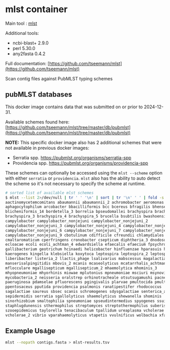 # mlst container

Main tool : [mlst](https://github.com/tseemann/mlst)

Additional tools:

- ncbi-blast+ 2.9.0
- perl 5.30.0
- any2fasta 0.4.2

Full documentation: [https://github.com/tseemann/mlst](https://github.com/tseemann/mlst)

Scan contig files against PubMLST typing schemes

## pubMLST databases

This docker image contains data that was submitted on or prior to 2024-12-31.

Available schemes found here: [https://github.com/tseemann/mlst/tree/master/db/pubmlst](https://github.com/tseemann/mlst/tree/master/db/pubmlst)

__NOTE:__ This specific docker image also has 2 additional schemes that were not available in previous docker images:

- Serratia spp. https://pubmlst.org/organisms/serratia-spp
- Providencia spp. https://pubmlst.org/organisms/providencia-spp

These schemes can optionally be accessed using the `mlst --scheme` option with either `serratia` or `providencia`. `mlst` also has the ability to auto detect the scheme so it's not necessary to specify the scheme at runtime.

```bash
# sorted list of available mlst schemes
$ mlst --list 2>/dev/null | tr ' ' '\n' | sort | tr '\n' ' ' | fold -s -w80
aactinomycetemcomitans abaumannii abaumannii_2 achromobacter aeromonas 
aphagocytophilum arcobacter bbacilliformis bcc bcereus bfragilis bhenselae 
blicheniformis_14 bordetella_3 borrelia bpseudomallei brachyspira brachyspira_2 
brachyspira_3 brachyspira_4 brachyspira_5 brucella bsubtilis bwashoensis 
campylobacter campylobacter_nonjejuni campylobacter_nonjejuni_2 
campylobacter_nonjejuni_3 campylobacter_nonjejuni_4 campylobacter_nonjejuni_5 
campylobacter_nonjejuni_6 campylobacter_nonjejuni_7 campylobacter_nonjejuni_8 
campylobacter_nonjejuni_9 cbotulinum cdifficile cfreundii chlamydiales 
cmaltaromaticum cperfringens cronobacter csepticum diphtheria_3 dnodosus 
ecloacae ecoli ecoli_achtman_4 edwardsiella efaecalis efaecium fpsychrophilum 
gallibacterium geotrichum hcinaedi helicobacter hinfluenzae hparasuis hsuis 
kaerogenes kingella klebsiella koxytoca leptospira leptospira_2 leptospira_3 
liberibacter listeria_2 llactis_phage lsalivarius mabscessus magalactiae 
manserisalpingitidis mbovis_2 mcanis mcaseolyticus mcatarrhalis_achtman_6 
mflocculare mgallisepticum mgallisepticum_2 mhaemolytica mhominis_3 
mhyopneumoniae mhyorhinis miowae mplutonius mpneumoniae msciuri msynoviae 
mycobacteria_2 neisseria oralstrep orhinotracheale otsutsugamushi pacnes_3 
paeruginosa pdamselae pfluorescens pgingivalis plarvae pmultocida pmultocida_2 
ppentosaceus pputida providencia psalmonis ranatipestifer rhodococcus 
sagalactiae saureus sbsec scanis schromogenes sdysgalactiae senterica_achtman_2 
sepidermidis serratia sgallolyticus shaemolyticus shewanella shominis 
sinorhizobium smaltophilia spneumoniae spseudintermedius spyogenes ssuis 
staphlugdunensis sthermophilus streptomyces streptothermophilus suberis 
szooepidemicus taylorella tenacibaculum tpallidum ureaplasma vcholerae 
vcholerae_2 vibrio vparahaemolyticus vtapetis vvulnificus wolbachia xfastidiosa
```

## Example Usage

```bash
mlst --nopath contigs.fasta > mlst-results.tsv
```
